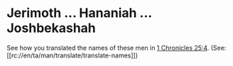 # Jerimoth ... Hananiah ... Joshbekashah

See how you translated the names of these men in [1 Chronicles 25:4](../25/04.md). (See: [[rc://en/ta/man/translate/translate-names]])

